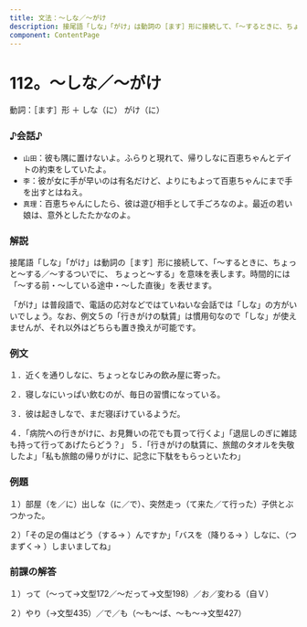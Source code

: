 ```yaml
---
title: 文法：～しな／～がけ
description: 接尾語「しな」「がけ」は動詞の［ます］形に接続して、「～するときに、ちょっと～する／～するついでに、 ちょっと～する」を意味を表します。時間的には「～する前・～している途中・～した直後」を表せます。
component: ContentPage
---
```



# 112。～しな／～がけ
動詞：［ます］形 ＋ しな（に）
がけ（に）
### ♪会話♪
- `山田`：彼も隅に置けないよ。ふらりと現れて、帰りしなに百恵ちゃんとデイトの約束をしていたよ。
- `李`：彼が女に手が早いのは有名だけど、よりにもよって百恵ちゃんにまで手を出すとはねえ。
- `真理`：百恵ちゃんにしたら、彼は遊び相手として手ごろなのよ。最近の若い娘は、意外としたたかなのよ。
### 解説
接尾語「しな」「がけ」は動詞の［ます］形に接続して、「～するときに、ちょっと～する／～するついでに、 ちょっと～する」を意味を表します。時間的には「～する前・～している途中・～した直後」を表せます。

「がけ」は普段語で、電話の応対などではていねいな会話では「しな」の方がいいでしょう。なお、例文５の「行きがけの駄賃」は慣用句なので「しな」が使えませんが、それ以外はどちらも置き換えが可能です。
### 例文
１．近くを通りしなに、ちょっとなじみの飲み屋に寄った。

２．寝しなにいっぱい飲むのが、毎日の習慣になっている。

３．彼は起きしなで、まだ寝ぼけているようだ。

４．「病院への行きがけに、お見舞いの花でも買って行くよ」「退屈しのぎに雑誌も持って行ってあげたらどう？」 ５．「行きがけの駄賃に、旅館のタオルを失敬したよ」「私も旅館の帰りがけに、記念に下駄をもらっといたわ」
### 例題
１）部屋（を／に）出しな（に／で）、突然走っ（て来た／て行った）子供とぶつかった。

２）「その足の傷はどう（する→ ）んですか」「バスを（降りる→ ）しなに、（つまずく→ ）しまいましてね」      
### 前課の解答
１）って（～って→文型172／～だって→文型198）／お／変わる（自Ｖ）

２）やり（→文型435）／で／も（～も～ば、～も～→文型427）
